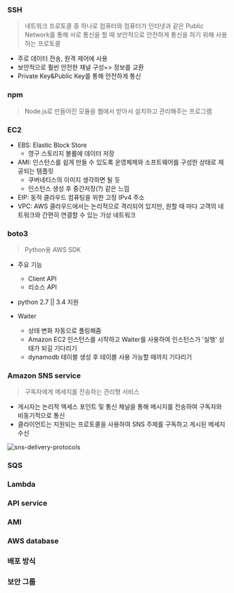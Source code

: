### SSH

> 네트워크 프로토콜 중 하나로 컴퓨터와 컴퓨터가 인터넷과 같은 Public Network를 통해 서로 통신을 할 때 보안적으로 안전하게 통신을 하기 위해 사용하는 프로토콜

- 주로 데이터 전송, 원격 제어에 사용
- 보안적으로 훨씬 안전한 채널 구성=> 정보를 교환
- Private Key&Public Key를 통해 안전하게 통신



### npm

> Node.js로 만들어진 모듈을 웹에서 받아서 설치하고 관리해주는 프로그램

 

### EC2

- EBS: Elastic Block Store
  - 영구 스토리지 볼륨에 데이터 저장
- AMI: 인스턴스를 쉽게 만들 수 있도록 운영체제와 소프트웨어를 구성한 상태로 제공되는 템플릿
  - 쿠버네티스의 이미지 생각하면 될 듯
  - 인스턴스 생성 후 중간저장(?) 같은 느낌
- EIP: 동적 클라우드 컴퓨팅을 위한 고정 IPv4 주소
- VPC: AWS 클라우드에서는 논리적으로 격리되어 있지만, 원할 때 마다 고객의 네트워크와 간편히 연결할 수 있는 가상 네트워크



### boto3

> Python용 AWS SDK

- 주요 기능
  - Client API
  - 리소스 API

- python 2.7 || 3.4 지원
- Waiter
  -  상태 변화 자동으로 폴링해줌
    - Amazon EC2 인스턴스를 시작하고 Waiter를 사용하여 인스턴스가 '실행' 상태가 되길 기다리기
    - dynamodb 테이블 생성 후 테이블 사용 가능할 때까지 기다리기



### Amazon SNS service

> 구독자에게 메세지를 전송하는 관리형 서비스

- 게시자는 논리적 액세스 포인트 및 통신 채널을 통해 메시지를 전송하여 구독자와 비동기적으로 통신
- 클라이언트는 지원되는 프로토콜을 사용하여 SNS 주제를 구독하고 게시된 메세지 수신

![sns-delivery-protocols](C:\Users\MIN\Downloads\sns-delivery-protocols.png)



### SQS

### Lambda

### API service

### AMI

### AWS database

### 배포 방식

### 보안 그룹

